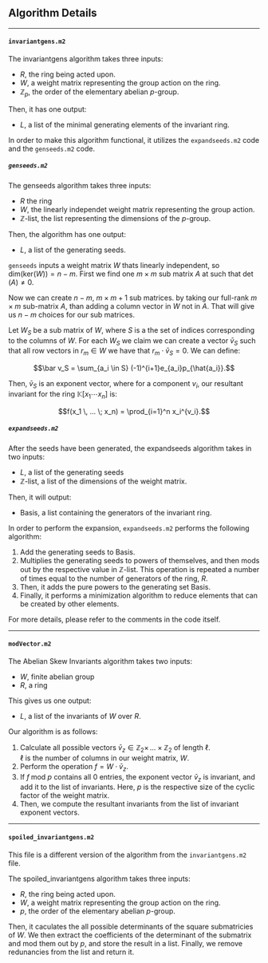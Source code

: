 ## Algorithm Details
***
#### ```invariantgens.m2```
The $\text{invariantgens}$ algorithm takes three inputs:
* $R$, the ring being acted upon.
* $W$, a weight matrix representing the group action on the ring.
* $\mathbb Z_p$, the order of the elementary abelian $p$-group.

Then, it has one output:
* $L$, a list of the minimal generating elements of the invariant ring. 

In order to make this algorithm functional, it utilizes the ```expandseeds.m2``` code and the ```genseeds.m2``` code. 

##### ```genseeds.m2```
The $\text{genseeds}$ algorithm takes three inputs:
* $R$ the ring
* $W$, the linearly independet weight matrix representing the group action.
* $\mathbb Z$-$\text{list}$, the list representing the dimensions of the $p$-group. 

Then, the algorithm has one output:
* $L$, a list of the generating seeds.

```genseeds``` inputs a weight matrix $W$ thats linearly independent, so $\text{dim(ker}(W)) = n-m.$ 
First we find one $m \times m$ sub matrix $A$ at such that $\det(A) \ne 0.$ 

Now we can create $n-m$, $m \times m+1$ sub matrices. by taking our full-rank $m\times m$ sub-matrix $A$, than adding a column vector in $W$ not in $A$. That will give us $n-m$ choices for our sub matrices.

Let $W_S$ be a sub matrix of $W,$ where $S$ is a the set of indices corresponding to the columns of $W$. For each $W_S$ we claim we can create a vector $\bar v_S$ such that all row vectors in $r_m \in W$ we have that $r_m \cdot \bar v_S =0$. We can define:

$$\bar v_S = \sum_{a_i \in S} (-1)^{i+1}e_{a_i}p_{\hat{a_i}}.$$

Then, $\bar v_S$ is an exponent vector, where for a component $v_i$, our resultant invariant for the ring $\mathbb K[x_1 \cdots x_n]$ is: 

$$f(x_1 \, ... \; x_n) = \prod_{i=1}^n x_i^{v_i}.$$

##### ```expandseeds.m2```
After the seeds have been generated, the $\text{expandseeds}$ algorithm takes in two inputs:
* $L$, a list of the generating seeds
* $\mathbb Z$-$\text{list}$, a list of the dimensions of the weight matrix.

Then, it will output:
* $\text{Basis}$, a list containing the generators of the invariant ring. 

In order to perform the expansion, ```expandseeds.m2``` performs the following algorithm:
1. Add the generating seeds to $\text{Basis}$. 
2. Multiplies the generating seeds to powers of themselves, and then mods out by the respective value in $\mathbb Z$-$\text{list}$. This operation is repeated a number of times equal to the number of generators of the ring, $R$. 
3. Then, it adds the pure powers to the generating set $\text{Basis}$. 
4. Finally, it performs a minimization algorithm to reduce elements that can be created by other elements.

For more details, please refer to the comments in the code itself. 
***

#### ```modVector.m2```
The $\text{Abelian Skew Invariants}$ algorithm takes two inputs:
* $W$, finite abelian group
* $R$, a ring

This gives us one output: 
* $L$, a list of the invariants of $W$ over $R$. 

Our algorithm is as follows:
1. Calculate all possible vectors $\bar v_{z}\in \mathbb Z_2 \times \,...\times \mathbb Z_2$ of length $\ell$.  
$\ell$ is the number of columns in our weight matrix, $W$. 
2. Perform the operation $f=W\cdot\bar v_z$. 
3. If $f\;\text{mod } p$ contains all $0$ entries, the exponent vector $\bar v_z$ is invariant, and add it to the list of invariants. 
Here, $p$ is the respective size of the cyclic factor of the weight matrix. 
4. Then, we compute the resultant invariants from the list of invariant exponent vectors.
***
#### ```spoiled_invariantgens.m2```
This file is a different version of the algorithm from the ```invariantgens.m2``` file. 

The $\text{spoiled\_invariantgens}$ algorithm takes three inputs:
* $R$, the ring being acted upon.
* $W$, a weight matrix representing the group action on the ring.
* $p$, the order of the elementary abelian $p$-group.

Then, it caculates the all possible determinants of the square submatricies of $W$. 
We then extract the coefficients of the determinant of the submatrix and mod them out by $p$, and store the result in a list. 
Finally, we remove redunancies from the list and return it. 
